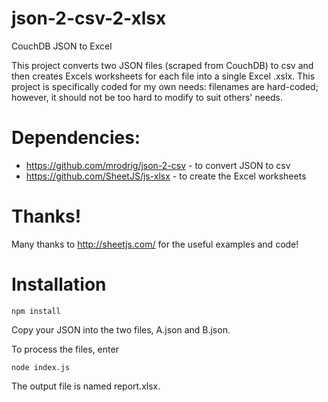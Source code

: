 # json-2-csv-2-xlsx

CouchDB JSON to Excel

This project converts two JSON files (scraped from CouchDB) to csv and then creates Excels worksheets for each file into
a single Excel .xslx. This project is specifically coded for my own needs: filenames are hard-coded; however, it should
not be too hard to modify to suit others' needs.

# Dependencies:
 - https://github.com/mrodrig/json-2-csv - to convert JSON to csv
 - https://github.com/SheetJS/js-xlsx - to create the Excel worksheets

# Thanks!

Many thanks to http://sheetjs.com/ for the useful examples and code!

# Installation

    npm install

Copy your JSON into the two files, A.json and B.json.

To process the files, enter

    node index.js

The output file is named report.xlsx.


